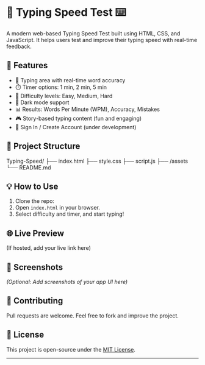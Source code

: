 # 🧠 Typing Speed Test ⌨️

A modern web-based Typing Speed Test built using HTML, CSS, and JavaScript. It helps users test and improve their typing speed with real-time feedback.

## 🚀 Features

- 📝 Typing area with real-time word accuracy
- ⏱️ Timer options: 1 min, 2 min, 5 min
- 🎯 Difficulty levels: Easy, Medium, Hard
- 🌙 Dark mode support
- 📊 Results: Words Per Minute (WPM), Accuracy, Mistakes
- 🎮 Story-based typing content (fun and engaging)
- 👤 Sign In / Create Account (under development)

## 📁 Project Structure

Typing-Speed/
├── index.html
├── style.css
├── script.js
├── /assets
└── README.md


## 💡 How to Use

1. Clone the repo:
2. Open `index.html` in your browser.
3. Select difficulty and timer, and start typing!

## 🌐 Live Preview

(If hosted, add your live link here)

## 📸 Screenshots

*(Optional: Add screenshots of your app UI here)*

## 🙌 Contributing

Pull requests are welcome. Feel free to fork and improve the project.

## 📄 License

This project is open-source under the [MIT License](LICENSE).

---
